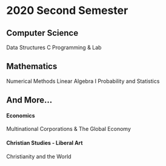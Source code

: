 2020 Second Semester
=============

Computer Science
-------------
Data Structures
C Programming & Lab

Mathematics
-------------
Numerical Methods
Linear Algebra I
Probability and Statistics

And More...
-------------
#### Economics
Multinational Corporations & The Global Economy
#### Christian Studies - Liberal Art
Christianity and the World
